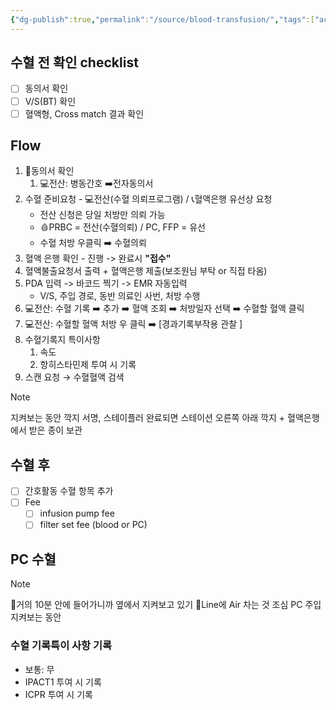 ```yaml
---
{"dg-publish":true,"permalink":"/source/blood-transfusion/","tags":["acting","source"],"created":"2025-09-14T11:27:14.000+09:00","updated":"2025-10-20T20:27:30.449+09:00"}
---
```


## 수혈 전 확인 checklist 
- [ ] 동의서 확인
- [ ] V/S(BT) 확인 
- [ ] 혈액형, Cross match 결과 확인
## Flow 
1. 📝동의서 확인
	1. 💻전산: 병동간호 ➡️전자동의서 
2. 수혈 준비요청 - 💻전산(수혈 의뢰프로그램) / 📞혈액은행 유선상 요청 
	- 전산 신청은 당일 처방만 의뢰 가능
	- 🩸PRBC = 전산(수혈의뢰) / PC, FFP = 유선
	- 수혈 처방 우클릭 ➡️ 수혈의뢰 
3. 혈액 은행 확인 - 진행 -> 완료시 **"접수"**
4. 혈액불출요청서 출력  + 혈액은행 제출(보조원님 부탁 or 직접 타옴)
5. PDA 입력 -> 바코드 찍기 -> EMR 자동입력
	- V/S, 주입 경로, 동반 의료인 사번, 처방 수행 
6. 💻전산: 수혈 기록 ➡️ 추가 ➡️ 혈액 조회 ➡️ 처방일자 선택 ➡️ 수혈할 혈액 클릭 
7. 💻전산: 수혈할 혈액 처방 우 클릭 ➡️ [경과기록부작용 관찰 ]
8. 수혈기록지 특이사항 
	1. 속도 
	2. 항히스타민제 투여 시 기록
9. 스캔 요청 → 수혈혈액 검색
>[!NOTE]
> 지켜보는 동안 깍지 서명, 스테이플러
> 완료되면 스테이션 오른쪽 아래 깍지 + 혈액은행에서 받은 종이 보관

## 수혈 후 
- [ ] 간호활동 수혈 항목 추가
- [ ] Fee
	- [ ] infusion pump fee 
	- [ ] filter set fee (blood or PC)
## PC 수혈
>[!NOTE]
> 🚨거의 10분 안에 들어가니까 옆에서 지켜보고 있기
> 🚨Line에 Air 차는 것 조심
> PC 주입 지켜보는 동안 

### 수혈 기록특이 사항 기록 
- 보통: 무 
- IPACT1 투여 시 기록
- ICPR 투여 시 기록